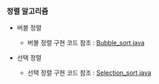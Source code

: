 ### 정렬 알고리즘
- 버블 정렬
    - 버블 정렬 구현 코드 참조 : <a href="https://github.com/hongjw1991/java-data_structure-algorithm/blob/master/Algorithm/Sort_algorithm/Bubble_sort.java">Bubble_sort.java</a>

- 선택 정렬
    - 선택 정렬 구현 코드 참조 : <a href="https://github.com/hongjw1991/java-data_structure-algorithm/blob/master/Algorithm/Sort_algorithm/Selection_sort.java">Selection_sort.java</a>